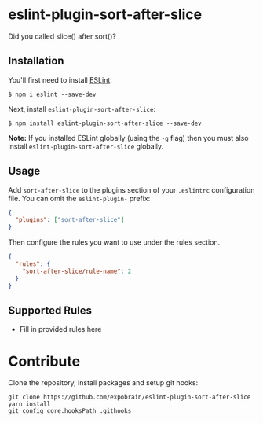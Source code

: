 # eslint-plugin-sort-after-slice

Did you called slice() after sort()?

## Installation

You'll first need to install [ESLint](http://eslint.org):

```
$ npm i eslint --save-dev
```

Next, install `eslint-plugin-sort-after-slice`:

```
$ npm install eslint-plugin-sort-after-slice --save-dev
```

**Note:** If you installed ESLint globally (using the `-g` flag) then you must also install `eslint-plugin-sort-after-slice` globally.

## Usage

Add `sort-after-slice` to the plugins section of your `.eslintrc` configuration file. You can omit the `eslint-plugin-` prefix:

```json
{
  "plugins": ["sort-after-slice"]
}
```

Then configure the rules you want to use under the rules section.

```json
{
  "rules": {
    "sort-after-slice/rule-name": 2
  }
}
```

## Supported Rules

- Fill in provided rules here

# Contribute

Clone the repository, install packages and setup git hooks:

```
git clone https://github.com/expobrain/eslint-plugin-sort-after-slice
yarn install
git config core.hooksPath .githooks
```
